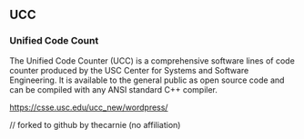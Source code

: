 ## UCC
### Unified Code Count

The Unified Code Counter (UCC) is a comprehensive software lines of code counter produced by the USC Center for Systems and Software Engineering. It is available to the general public as open source code and can be compiled with any ANSI standard C++ compiler.


https://csse.usc.edu/ucc_new/wordpress/





// forked to github by thecarnie (no affiliation)
